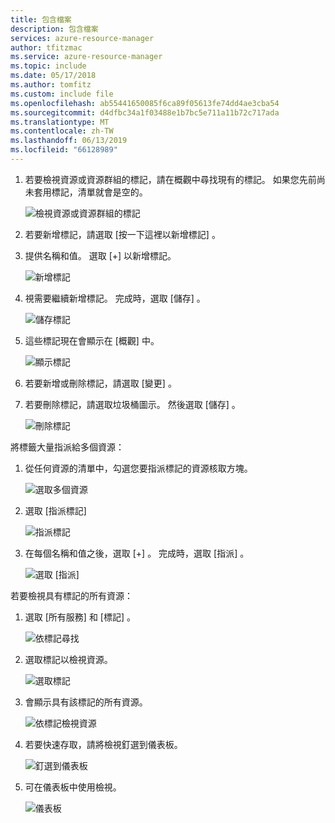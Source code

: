 ```yaml
---
title: 包含檔案
description: 包含檔案
services: azure-resource-manager
author: tfitzmac
ms.service: azure-resource-manager
ms.topic: include
ms.date: 05/17/2018
ms.author: tomfitz
ms.custom: include file
ms.openlocfilehash: ab55441650085f6ca89f05613fe74dd4ae3cba54
ms.sourcegitcommit: d4dfbc34a1f03488e1b7bc5e711a11b72c717ada
ms.translationtype: MT
ms.contentlocale: zh-TW
ms.lasthandoff: 06/13/2019
ms.locfileid: "66128989"
---
```

1. 若要檢視資源或資源群組的標記，請在概觀中尋找現有的標記。 如果您先前尚未套用標記，清單就會是空的。
   
     ![檢視資源或資源群組的標記](./media/resource-manager-tag-resources/view-tags.png)
1. 若要新增標記，請選取 [按一下這裡以新增標記]  。

1. 提供名稱和值。 選取 [+]  以新增標記。
   
     ![新增標記](./media/resource-manager-tag-resources/add-tag.png)
1. 視需要繼續新增標記。 完成時，選取 [儲存]  。
   
     ![儲存標記](./media/resource-manager-tag-resources/save-tags.png)
1. 這些標記現在會顯示在 [概觀] 中。
   
     ![顯示標記](./media/resource-manager-tag-resources/view-new-tags.png)
1. 若要新增或刪除標記，請選取 [變更]  。
   
1. 若要刪除標記，請選取垃圾桶圖示。 然後選取 [儲存]  。

     ![刪除標記](./media/resource-manager-tag-resources/delete-tag.png)


將標籤大量指派給多個資源：

1. 從任何資源的清單中，勾選您要指派標記的資源核取方塊。

     ![選取多個資源](./media/resource-manager-tag-resources/select-multiple-resources.png)

1. 選取 [指派標記] 

     ![指派標記](./media/resource-manager-tag-resources/assign-tags.png)

1. 在每個名稱和值之後，選取 [+]  。 完成時，選取 [指派]  。

     ![選取 [指派]](./media/resource-manager-tag-resources/select-assign.png)

若要檢視具有標記的所有資源：

1. 選取 [所有服務]  和 [標記]  。

     ![依標記尋找](./media/resource-manager-tag-resources/find-tags.png)

1. 選取標記以檢視資源。

     ![選取標記](./media/resource-manager-tag-resources/select-tag.png)

1. 會顯示具有該標記的所有資源。

     ![依標記檢視資源](./media/resource-manager-tag-resources/view-resources-by-tag.png)

1. 若要快速存取，請將檢視釘選到儀表板。

     ![釘選到儀表板](./media/resource-manager-tag-resources/pin-to-dashboard.png)

1. 可在儀表板中使用檢視。

     ![儀表板](./media/resource-manager-tag-resources/dashboard.png)